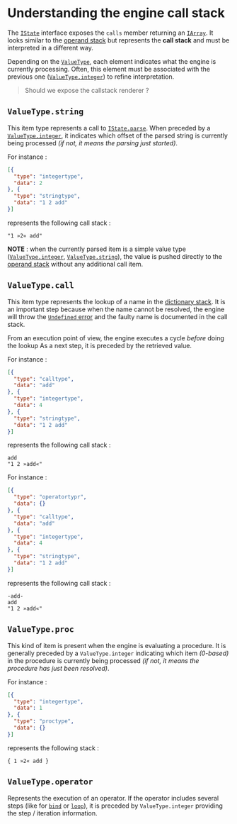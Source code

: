 # Understanding the engine call stack

The [`IState`][interfaces] interface exposes the `calls` member returning an [`IArray`][interfaces].
It looks similar to the [operand stack][operand stack] but represents the **call stack** and must be interpreted in a different way.

Depending on the [`ValueType`][interfaces], each element indicates what the engine is currently processing.
Often, this element must be associated with the previous one ([`ValueType.integer`][interfaces]) to refine interpretation.

> Should we expose the callstack renderer ?

## `ValueType.string`

This item type represents a call to [`IState.parse`][interfaces].
When preceded by a [`ValueType.integer`][interfaces], it indicates which offset of the parsed string is currently being processed *(if not, it means the parsing just started)*.

For instance :
```json
[{
  "type": "integertype",
  "data": 2
}, {
  "type": "stringtype",
  "data": "1 2 add"
}]
```

represents the following call stack :
```text
"1 »2« add"
```

**NOTE** : when the currently parsed item is a simple value type ([`ValueType.integer`][interfaces], [`ValueType.string`][interfaces]), the value is pushed directly to the [operand stack][operand stack] without any additional call item.

## `ValueType.call`

This item type represents the lookup of a name in the [dictionary stack][dictionary stack].
It is an important step because when the name cannot be resolved, the engine will throw the [`Undefined` error][errors] and the faulty name is documented in the call stack.

From an execution point of view, the engine executes a cycle *before* doing the lookup
As a next step, it is preceded by the retrieved value.


For instance :
```json
[{
  "type": "calltype",
  "data": "add"
}, {
  "type": "integertype",
  "data": 4
}, {
  "type": "stringtype",
  "data": "1 2 add"
}]
```

represents the following call stack :
```text
add
"1 2 »add«"
```

For instance :
```json
[{
  "type": "operatortypr",
  "data": {}
}, {
  "type": "calltype",
  "data": "add"
}, {
  "type": "integertype",
  "data": 4
}, {
  "type": "stringtype",
  "data": "1 2 add"
}]
```

represents the following call stack :
```text
-add-
add
"1 2 »add«"
```

## `ValueType.proc`

This kind of item is present when the engine is evaluating a procedure. It is generally preceded by a `ValueType.integer` indicating which item *(0-based)* in the procedure is currently being processed *(if not, it means the procedure has just been resolved)*.

For instance :
```json
[{
  "type": "integertype",
  "data": 1
}, {
  "type": "proctype",
  "data": {}
}]
```

represents the following stack :
```text
{ 1 »2« add }
```



## `ValueType.operator`

Represents the execution of an operator. If the operator includes several steps (like for [`bind`][operators] or [`loop`][operators]), it is preceded by `ValueType.integer` providing the step / iteration information.

[interfaces]: https://github.com/progbots/engine/blob/main/index.ts
[operators]: https://github.com/progbots/engine/blob/main/docs/operators/README.md
[operand stack]: https://github.com/progbots/engine/blob/main/docs/README.md
[dictionary stack]: https://github.com/progbots/engine/blob/main/docs/README.md
[errors]: https://github.com/progbots/engine/blob/main/docs/errors.md